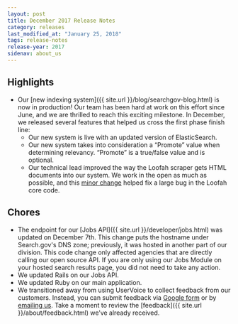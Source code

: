 ```yaml
---
layout: post
title: December 2017 Release Notes
category: releases
last_modified_at: "January 25, 2018"
tags: release-notes
release-year: 2017
sidenav: about_us
---
```


## Highlights
* Our [new indexing system]({{ site.url }}/blog/searchgov-blog.html) is now in production! Our team has been hard at work on this effort since June, and we are thrilled to reach this exciting milestone. In December, we released several features that helped us cross the first phase finish line:
   * Our new system is live with an updated version of ElasticSearch.
   * Our new system takes into consideration a “Promote” value when determining relevancy. “Promote” is a true/false value and is optional.
   * Our technical lead improved the way the Loofah scraper gets HTML documents into our system. We work in the open as much as possible, and this [minor change](https://github.com/flavorjones/loofah/pull/134) helped fix a large bug in the Loofah core code.


## Chores
* The endpoint for our [Jobs API]({{ site.url }}/developer/jobs.html) was updated on December 7th. This change puts the hostname under Search.gov's DNS zone; previously, it was hosted in another part of our division. This code change only affected agencies that are directly calling our open source API. If you are only using our Jobs Module on your hosted search results page, you did not need to take any action.
* We updated Rails on our Jobs API.
* We updated Ruby on our main application.
* We transitioned away from using UserVoice to collect feedback from our customers. Instead, you can submit feedback via  [Google form](https://docs.google.com/forms/d/e/1FAIpQLSemE9w893BahVqCbDl8vlgsawGPdcXigwovOZIqIQAIMRyOWw/viewform) or by [emailing us](mailto:search@support.digitalgov.gov). Take a moment to review the [feedback]({{ site.url }}/about/feedback.html) we’ve already received.
